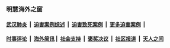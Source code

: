 
### 明慧海外之窗

####  [武汉肺炎](indexes/365.md?t=07071001) &nbsp;|&nbsp;  [迫害案例综述](indexes/328.md?t=07071001) &nbsp;|&nbsp; [迫害致死案例](indexes/277.md?t=07071001)  &nbsp;|&nbsp; [更多迫害案例](indexes/81.md?t=07071001)  &nbsp;|&nbsp; 
####  [时事评论](indexes/19.md?t=07071001) &nbsp;|&nbsp; [海外简讯](indexes/245.md?t=07071001)&nbsp;|&nbsp;  [社会支持](indexes/140.md?t=07071001) &nbsp;|&nbsp; [褒奖决议](indexes/282.md?t=07071001) &nbsp;|&nbsp; [社区报道](indexes/91.md?t=07071001)  &nbsp;|&nbsp; [天人之间](indexes/78.md?t=07071001) 

